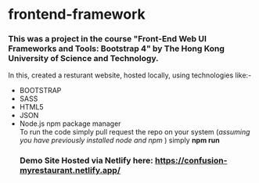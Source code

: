 # frontend-framework 
### This was a project in the course "Front-End Web UI Frameworks and Tools: Bootstrap 4" by The Hong Kong University of Science and Technology.
In this, created a resturant website, hosted locally, using technologies like:-
<ul>
  <li>BOOTSTRAP</li>
  <li>SASS</li>
  <li>HTML5</li>
  <li>JSON</li>
  <li>Node.js npm package manager</li>
To run the code simply pull request the repo on your system (<em>assuming you have previously installed node and npm</em> ) simply <b>npm run<b>
  
### Demo Site Hosted via Netlify here: https://confusion-myrestaurant.netlify.app/
